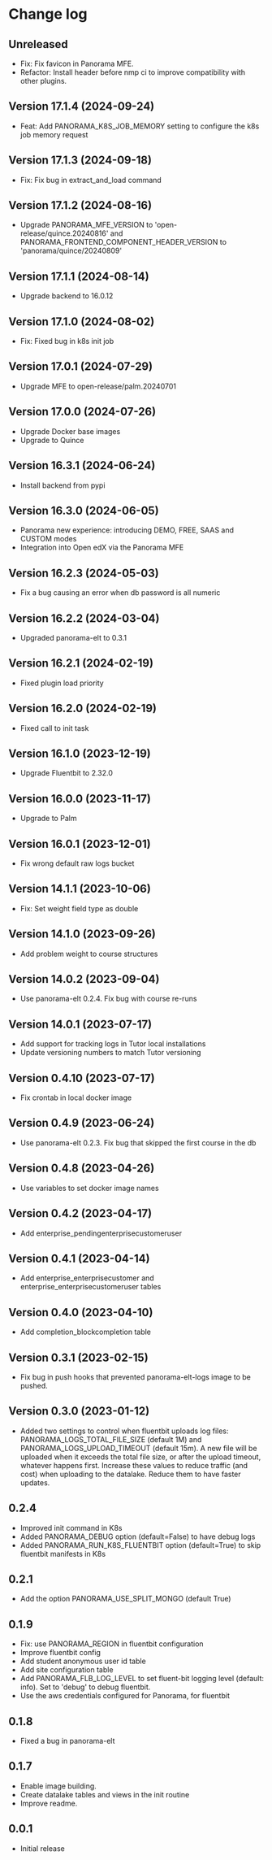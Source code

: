 # Change log

## Unreleased
- Fix: Fix favicon in Panorama MFE.
- Refactor: Install header before nmp ci to improve compatibility with other plugins.

## Version 17.1.4 (2024-09-24)
- Feat: Add PANORAMA_K8S_JOB_MEMORY setting to configure the k8s job memory request

## Version 17.1.3 (2024-09-18)
- Fix: Fix bug in extract_and_load command

## Version 17.1.2 (2024-08-16)
- Upgrade PANORAMA_MFE_VERSION to 'open-release/quince.20240816' and PANORAMA_FRONTEND_COMPONENT_HEADER_VERSION to 'panorama/quince/20240809'

## Version 17.1.1 (2024-08-14)
- Upgrade backend to 16.0.12

## Version 17.1.0 (2024-08-02)
- Fix: Fixed bug in k8s init job

## Version 17.0.1 (2024-07-29)
- Upgrade MFE to open-release/palm.20240701

## Version 17.0.0 (2024-07-26)
- Upgrade Docker base images
- Upgrade to Quince

## Version 16.3.1 (2024-06-24)
- Install backend from pypi

## Version 16.3.0 (2024-06-05)
- Panorama new experience: introducing DEMO, FREE, SAAS and CUSTOM modes
- Integration into Open edX via the Panorama MFE

## Version 16.2.3 (2024-05-03)
- Fix a bug causing an error when db password is all numeric

## Version 16.2.2 (2024-03-04)
- Upgraded panorama-elt to 0.3.1

## Version 16.2.1 (2024-02-19)
- Fixed plugin load priority

## Version 16.2.0 (2024-02-19)
- Fixed call to init task

## Version 16.1.0 (2023-12-19)
- Upgrade Fluentbit to 2.32.0

## Version 16.0.0 (2023-11-17)
- Upgrade to Palm

## Version 16.0.1 (2023-12-01)
- Fix wrong default raw logs bucket

## Version 14.1.1 (2023-10-06)
- Fix: Set weight field type as double

## Version 14.1.0 (2023-09-26)
- Add problem weight to course structures

## Version 14.0.2 (2023-09-04)
- Use panorama-elt 0.2.4. Fix bug with course re-runs

## Version 14.0.1 (2023-07-17)
- Add support for tracking logs in Tutor local installations
- Update versioning numbers to match Tutor versioning

## Version 0.4.10 (2023-07-17)
- Fix crontab in local docker image

## Version 0.4.9 (2023-06-24)
- Use panorama-elt 0.2.3. Fix bug that skipped the first course in the db

## Version 0.4.8 (2023-04-26)
- Use variables to set docker image names

## Version 0.4.2 (2023-04-17)
- Add enterprise_pendingenterprisecustomeruser

## Version 0.4.1 (2023-04-14)
- Add enterprise_enterprisecustomer and enterprise_enterprisecustomeruser tables

## Version 0.4.0 (2023-04-10)
- Add completion_blockcompletion table

## Version 0.3.1 (2023-02-15)
- Fix bug in push hooks that prevented panorama-elt-logs image to be pushed.

## Version 0.3.0 (2023-01-12)
- Added two settings to control when fluentbit uploads log files: PANORAMA_LOGS_TOTAL_FILE_SIZE (default 1M) and 
PANORAMA_LOGS_UPLOAD_TIMEOUT (default 15m). A new file will be uploaded when it exceeds the total file size,
or after the upload timeout, whatever happens first. Increase these values to reduce traffic (and cost)
when uploading to the datalake. Reduce them to have faster updates.

## 0.2.4
- Improved init command in K8s
- Added PANORAMA_DEBUG option (default=False) to have debug logs
- Added PANORAMA_RUN_K8S_FLUENTBIT option (default=True) to skip fluentbit manifests in K8s

## 0.2.1
- Add the option PANORAMA_USE_SPLIT_MONGO (default True)
## 0.1.9
- Fix: use PANORAMA_REGION in fluentbit configuration
- Improve fluentbit config
- Add student anonymous user id table
- Add site configuration table
- Add PANORAMA_FLB_LOG_LEVEL to set fluent-bit logging level (default: info). 
Set to 'debug' to debug fluentbit.
- Use the aws credentials configured for Panorama, for fluentbit
## 0.1.8
- Fixed a bug in panorama-elt
## 0.1.7
- Enable image building. 
- Create datalake tables and views in the init routine
- Improve readme.
## 0.0.1
- Initial release
